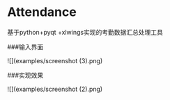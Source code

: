 # Attendance
基于python+pyqt +xlwings实现的考勤数据汇总处理工具

###输入界面

![](examples/screenshot (3).png)

###实现效果

![](examples/screenshot (2).png)

